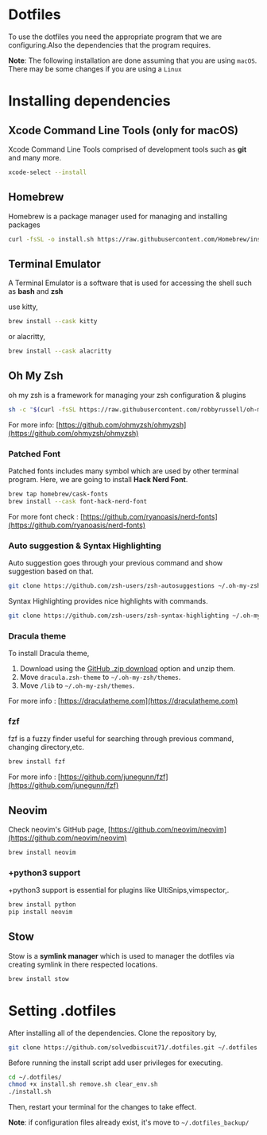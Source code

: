 # Dotfiles

To use the dotfiles you need the appropriate program that we are configuring.Also the dependencies that the program requires.

__Note__:
The following installation are done assuming that you are using `macOS`. There may be some changes if you are using a `Linux`

# Installing dependencies

## Xcode Command Line Tools (only for macOS)

Xcode Command Line Tools comprised of development tools such as __git__ and many more.

```sh
xcode-select --install
```

## Homebrew

Homebrew is a package manager used for managing and installing packages

```sh
curl -fsSL -o install.sh https://raw.githubusercontent.com/Homebrew/install/HEAD/install.sh
```

## Terminal Emulator

A Terminal Emulator is a software that is used for accessing the shell such as __bash__ and __zsh__

use kitty,
```sh
brew install --cask kitty
```

or alacritty,
```sh
brew install --cask alacritty
```

## Oh My Zsh

oh my zsh is a framework for managing your zsh configuration & plugins

```sh
sh -c "$(curl -fsSL https://raw.githubusercontent.com/robbyrussell/oh-my-zsh/master/tools/install.sh)"
```

For more info: [https://github.com/ohmyzsh/ohmyzsh](https://github.com/ohmyzsh/ohmyzsh)

### Patched Font

Patched fonts includes many symbol which are used by other terminal program.
Here, we are going to install __Hack Nerd Font__.

```sh
brew tap homebrew/cask-fonts
brew install --cask font-hack-nerd-font
```

For more font check : [https://github.com/ryanoasis/nerd-fonts](https://github.com/ryanoasis/nerd-fonts)

### Auto suggestion & Syntax Highlighting

Auto suggestion goes through your previous command and show suggestion based on that.

```sh
git clone https://github.com/zsh-users/zsh-autosuggestions ~/.oh-my-zsh/custom/plugins/zsh-autosuggestions
```

Syntax Highlighting provides nice highlights with commands.

```sh
git clone https://github.com/zsh-users/zsh-syntax-highlighting ~/.oh-my-zsh/custom/plugins/zsh-syntax-highlighting
```

### Dracula theme

To install Dracula theme,
1. Download using the [GitHub .zip download](https://github.com/dracula/zsh/archive/master.zip) option and unzip them.
2. Move `dracula.zsh-theme` to `~/.oh-my-zsh/themes`.
3. Move `/lib` to `~/.oh-my-zsh/themes`.

For more info : [https://draculatheme.com](https://draculatheme.com)

### fzf

fzf is a fuzzy finder useful for searching through previous command, changing directory,etc.

```sh
brew install fzf
```

For more info : [https://github.com/junegunn/fzf](https://github.com/junegunn/fzf)

## Neovim

Check neovim's GitHub page, [https://github.com/neovim/neovim](https://github.com/neovim/neovim)

```sh
brew install neovim
```

### +python3 support

+python3 support is essential for plugins like UltiSnips,vimspector,.

```sh
brew install python
pip install neovim
```

## Stow

Stow is a __symlink manager__ which is used to manager the dotfiles via creating symlink in there respected locations.

```sh
brew install stow
```

# Setting .dotfiles

After installing all of the dependencies. Clone the repository by,

```sh
git clone https://github.com/solvedbiscuit71/.dotfiles.git ~/.dotfiles
```

Before running the install script add user privileges for executing.

```sh
cd ~/.dotfiles/
chmod +x install.sh remove.sh clear_env.sh
./install.sh
```

Then, restart your terminal for the changes to take effect.

__Note__:
if configuration files already exist, it's move to `~/.dotfiles_backup/`
